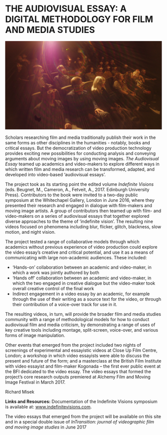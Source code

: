 # THE AUDIOVISUAL ESSAY: A DIGITAL METHODOLOGY FOR FILM AND MEDIA STUDIES

![Image](Images/AudioVisualEssay_Image1.JPG) 

Scholars researching film and media traditionally publish their work in the same forms as other disciplines in the humanities - notably, books and critical essays. But the democratization of video production technology provides exciting new possibilities for conducting analysis and conveying arguments about moving images by using moving images. _The Audiovisual Essay_ teamed up academics and video-makers to explore different ways in which written film and media research can be transformed, adapted, and developed into video-based ‘audiovisual essays’.

The project took as its starting point the edited volume _Indefinite Visions_ (eds. Beugnet, M., Cameron, A., Fetveit, A., 2017. Edinburgh University Press). Contributors to the book were invited to a two-day public symposium at the Whitechapel Gallery, London in June 2016, where they presented their research and engaged in dialogue with film-makers and moving image artists. A group of contributors then teamed up with film- and video-makers on a series of audiovisual essays that together explored diverse approaches to the theme of ‘indefinite vision’. The resulting nine videos focused on phenomena including blur, flicker, glitch, blackness, slow motion, and night vision. 

The project tested a range of collaborative models through which academics without previous experience of video production could explore the video essay’s creative and critical potential, and use it as a means of communicating with large non-academic audiences. These included:

+ ‘Hands-on’ collaboration between an academic and video-maker, in which a work was jointly authored by both
+	‘Hands off’ collaboration between an academic and video-maker, in which the two engaged in creative dialogue but the video-maker took overall creative control of the final work
+ Indirect engagement in a video essay by an academic, for example through the use of their writing as a source text for the video, or through their contribution of a voice-over track for use in it.

The resulting videos, in turn, will provide the broader film and media studies community with a range of methodological models for how to conduct audiovisual film and media criticism, by demonstrating a range of uses of key creative tools including montage, split-screen, voice-over, and various forms of image manipulation. 

Other events that emerged from the project included two nights of screenings of experimental and essayistic videos at Close Up Film Centre, London; a workshop in which video essayists were able to discuss the present and future of the form; and a masterclass at the British Film Institute with video essayist and film-maker Kogonada – the first ever public event at the BFI dedicated to the video essay. The video essays that formed the project’s core research outputs premiered at Alchemy Film and Moving Image Festival in March 2017.   


Richard Misek

**Links and Resources:**
Documentation of the Indefinite Visions symposium is available at: www.indefinitevisions.com. 

The video essays that emerged from the project will be available on this site and in a special double issue of _InTransition: journal of videographic film and moving image studies_ in June 2017
